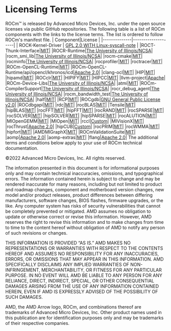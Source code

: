 # Licensing Terms

ROCm™ is released by Advanced Micro Devices, Inc. under the open source licenses via public GitHub repositories. The following table is a list of ROCm components with the links to the license terms. The list is ordered to follow ROCm's manifest file.
| Component|License  |
|--------------|--------------------|
| ROCK-Kernel-Driver | [GPL 2.0 WITH Linux-syscall-note](https://github.com/RadeonOpenCompute/ROCK-Kernel-Driver/blob/master/COPYING)   |
|ROCT-Thunk-Interface|[MIT](https://github.com/RadeonOpenCompute/ROCT-Thunk-Interface/blob/master/LICENSE.md)|
|ROCR-Runtime|[The University of Illinois/NCSA](https://github.com/RadeonOpenCompute/ROCR-Runtime/blob/master/LICENSE.txt)|
|rocm_smi_lib|[The University of Illinois/NCSA](https://github.com/RadeonOpenCompute/rocm_smi_lib/blob/master/License.txt)|
|rocm-cmake|[MIT](https://github.com/RadeonOpenCompute/rocm-cmake/blob/develop/LICENSE)|
|rocminfo|[The University of Illinois/NCSA](https://github.com/RadeonOpenCompute/rocminfo/blob/master/License.txt)|
|rocprofiler|[MIT](https://github.com/ROCm-Developer-Tools/rocprofiler/blob/amd-master/LICENSE)|
|roctracer|[MIT](https://github.com/ROCm-Developer-Tools/roctracer/blob/amd-master/LICENSE)|
|ROCm-OpenCL-Runtime|[MIT](https://github.com/RadeonOpenCompute/ROCm-OpenCL-Runtime/blob/develop/LICENSE.txt)|
|ROCm-OpenCL-Runtime/api/opencl/khronos/icd|[Apache 2.0](https://github.com/KhronosGroup/OpenCL-ICD-Loader/blob/main/LICENSE)|
|clang-ocl|[MIT](https://github.com/RadeonOpenCompute/clang-ocl/blob/master/LICENSE)|
|HIP|[MIT](https://github.com/ROCm-Developer-Tools/HIP/blob/develop/LICENSE.txt)|
|hipamd|[MIT](https://github.com/ROCm-Developer-Tools/hipamd/blob/develop/LICENSE.txt)|
|ROCclr|[MIT](https://github.com/ROCm-Developer-Tools/ROCclr/blob/develop/LICENSE.txt)|
|HIPIFY|[MIT](https://github.com/ROCm-Developer-Tools/HIPIFY/blob/amd-staging/LICENSE.txt)|
|HIPCC|[MIT](https://github.com/ROCm-Developer-Tools/HIPCC/blob/develop/LICENSE.txt)|
|llvm-project|[Apache](https://github.com/ROCm-Developer-Tools/llvm-project/blob/main/LICENSE.TXT)|
|ROCm-Device-Libs|[The University of Illinois/NCSA](https://github.com/RadeonOpenCompute/ROCm-Device-Libs/blob/amd-stg-open/LICENSE.TXT)|
|atmi|[MIT](https://github.com/RadeonOpenCompute/atmi/blob/master/LICENSE.txt)|
|ROCm-CompilerSupport|[The University of Illinois/NCSA](https://github.com/RadeonOpenCompute/ROCm-CompilerSupport/blob/amd-stg-open/LICENSE.txt)|
|rocr_debug_agent|[The University of Illinois/NCSA](https://github.com/ROCm-Developer-Tools/rocr_debug_agent/blob/master/LICENSE.txt)|
|rocm_bandwidth_test|[The University of Illinois/NCSA](https://github.com/RadeonOpenCompute/rocm_bandwidth_test/blob/master/LICENSE.txt)|
|half|[MIT](https://github.com/ROCmSoftwarePlatform/half/blob/master/LICENSE.txt)|
|RCP|[MIT](https://github.com/GPUOpen-Tools/radeon_compute_profiler/blob/master/LICENSE)|
|ROCgdb|[GNU General Public License v2.0](https://github.com/ROCm-Developer-Tools/ROCgdb/blob/amd-master/COPYING)|
|ROCdbgapi|[MIT](https://github.com/ROCm-Developer-Tools/ROCdbgapi/blob/amd-master/LICENSE.txt)|
|rdc|[MIT](https://github.com/RadeonOpenCompute/rdc/blob/master/LICENSE)|
|rocBLAS|[MIT](https://github.com/ROCmSoftwarePlatform/rocBLAS/blob/develop/LICENSE.md)|
|Tensile|[MIT](https://github.com/ROCmSoftwarePlatform/Tensile/blob/develop/LICENSE.md)|
|hipBLAS|[MIT](https://github.com/ROCmSoftwarePlatform/hipBLAS/blob/develop/LICENSE.md)|
|rocFFT|[MIT](https://github.com/ROCmSoftwarePlatform/rocFFT/blob/develop/LICENSE.md)|
|hipFFT|[MIT](https://github.com/ROCmSoftwarePlatform/hipFFT/blob/develop/LICENSE.md)|
|rocRAND|[MIT](https://github.com/ROCmSoftwarePlatform/rocRAND/blob/develop/LICENSE.txt)|
|rocSPARSE|[MIT](https://github.com/ROCmSoftwarePlatform/rocSPARSE/blob/develop/LICENSE.md)|
|rocSOLVER|[MIT](https://github.com/ROCmSoftwarePlatform/rocSOLVER/blob/develop/LICENSE.md)|
|hipSOLVER|[MIT](https://github.com/ROCmSoftwarePlatform/hipSOLVER/blob/develop/LICENSE.md)|
|hipSPARSE|[MIT](https://github.com/ROCmSoftwarePlatform/hipSPARSE/blob/develop/LICENSE.md)|
|rocALUTION|[MIT](https://github.com/ROCmSoftwarePlatform/rocALUTION/blob/develop/LICENSE.md)|
|MIOpenGEMM|[MIT](https://github.com/ROCmSoftwarePlatform/MIOpenGEMM/blob/master/LICENSE.txt)|
|MIOpen|[MIT](https://github.com/ROCmSoftwarePlatform/MIOpen/blob/master/LICENSE.txt)|
|rccl|[Custom](https://github.com/ROCmSoftwarePlatform/rccl/blob/develop/LICENSE.txt)|
|MIVisionX|[MIT](https://github.com/GPUOpen-ProfessionalCompute-Libraries/MIVisionX/blob/master/LICENSE.txt)|
|rocThrust|[Apache 2.0](https://github.com/ROCmSoftwarePlatform/rocThrust/blob/develop/LICENSE)|
|hipCUB|[Custom](https://github.com/ROCmSoftwarePlatform/hipCUB/blob/develop/LICENSE.txt)|
|rocPRIM|[MIT](https://github.com/ROCmSoftwarePlatform/rocPRIM/blob/develop/LICENSE.txt)|
|rocWMMA|[MIT](https://github.com/ROCmSoftwarePlatform/rocWMMA/blob/develop/LICENSE.md)|
|hipfort|[MIT](https://github.com/ROCmSoftwarePlatform/hipfort/blob/master/LICENSE)|
|AMDMIGraphX|[MIT](https://github.com/ROCmSoftwarePlatform/AMDMIGraphX/blob/develop/LICENSE)|
|ROCmValidationSuite|[MIT](https://github.com/ROCm-Developer-Tools/ROCmValidationSuite/blob/master/LICENSE)|
|aomp|[Apache 2.0](https://github.com/ROCm-Developer-Tools/aomp/blob/aomp-dev/LICENSE)|
|aomp-extras|[MIT](https://github.com/ROCm-Developer-Tools/aomp-extras/blob/aomp-dev/LICENSE)|
|flang|[Apache 2.0](https://github.com/ROCm-Developer-Tools/flang/blob/master/LICENSE.txt)|
The additional terms and conditions below apply to your use of ROCm technical documentation.

©2022 Advanced Micro Devices, Inc. All rights reserved.

The information presented in this document is for informational purposes only and may contain technical inaccuracies, omissions, and typographical errors. The information contained herein is subject to change and may be rendered inaccurate for many reasons, including but not limited to product and roadmap changes, component and motherboard version changes, new model and/or product releases, product differences between differing manufacturers, software changes, BIOS flashes, firmware upgrades, or the like. Any computer system has risks of security vulnerabilities that cannot be completely prevented or mitigated. AMD assumes no obligation to update or otherwise correct or revise this information. However, AMD reserves the right to revise this information and to make changes from time to time to the content hereof without obligation of AMD to notify any person of such revisions or changes.

THIS INFORMATION IS PROVIDED “AS IS.” AMD MAKES NO REPRESENTATIONS OR WARRANTIES WITH RESPECT TO THE CONTENTS HEREOF AND ASSUMES NO RESPONSIBILITY FOR ANY INACCURACIES, ERRORS, OR OMISSIONS THAT MAY APPEAR IN THIS INFORMATION. AMD SPECIFICALLY DISCLAIMS ANY IMPLIED WARRANTIES OF NON-INFRINGEMENT, MERCHANTABILITY, OR FITNESS FOR ANY PARTICULAR PURPOSE. IN NO EVENT WILL AMD BE LIABLE TO ANY PERSON FOR ANY RELIANCE, DIRECT, INDIRECT, SPECIAL, OR OTHER CONSEQUENTIAL DAMAGES ARISING FROM THE USE OF ANY INFORMATION CONTAINED HEREIN, EVEN IF AMD IS EXPRESSLY ADVISED OF THE POSSIBILITY OF SUCH DAMAGES.

AMD, the AMD Arrow logo, ROCm, and combinations thereof are trademarks of Advanced Micro Devices, Inc. Other product names used in this publication are for identification purposes only and may be trademarks of their respective companies.

 